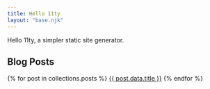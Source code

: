 ```yaml
---
title: Hello 11ty
layout: "base.njk"
---
```


Hello 11ty, a simpler static site generator.


## Blog Posts

{% for post in collections.posts %}
[{{ post.data.title }}]({{post.url}})
{% endfor %}
